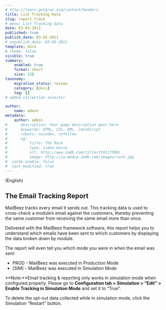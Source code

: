 ```yaml
---
# http://learn.getgrav.org/content/headers
title: List Tracking Data
slug: report_track
# menu: List Tracking Data
date: 03-03-2011
published: true
publish_date: 03-03-2011
# unpublish_date: 03-03-2011
template: docs
# theme: false
visible: true
summary:
    enabled: true
    format: short
    size: 128
taxonomy:
    migration_status: review
    category: [docs]
    tag: []
# added collection selector

author:
    name: admin
metadata:
    author: admin
#      description: Your page description goes here
#      keywords: HTML, CSS, XML, JavaScript
#      robots: noindex, nofollow
#      og:
#          title: The Rock
#          type: video.movie
#          url: http://www.imdb.com/title/tt0117500/
#          image: http://ia.media-imdb.com/images/rock.jpg
#  cache_enable: false
#  last_modified: true
---
```


(English)

## The Email Tracking Report

MailBeez tracks every email it sends out. This tracking data is used to cross-check a module’s email against the customers, thereby preventing the same customer from receiving the same email more than once.

Delivered with the MailBeez framework software, this report helps you to understand which emails have been sent to which customers by displaying the data broken down by module.

The report will even tell you which mode you were in when the email was sent:

- PROD - MailBeez was executed in Production Mode
- [SIM] – MailBeez was executed in Simulation Mode

**Note:**Email tracking & reporting only works in simulation mode when configured properly. Please go to **Configuration tab > Simulation > ”Edit” > Enable Tracking in Simulation Mode** and set it to “True”.

To delete the opt-out data collected while in simulation mode, click the Simulation “Restart” button.
